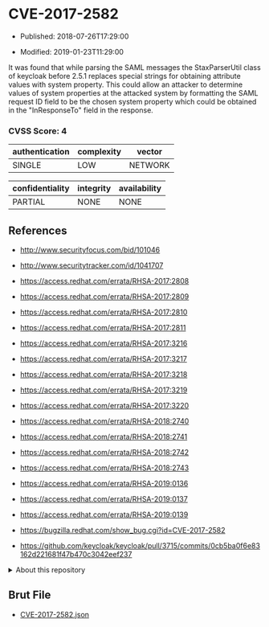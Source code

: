 # CVE-2017-2582

- Published: 2018-07-26T17:29:00

- Modified: 2019-01-23T11:29:00

It was found that while parsing the SAML messages the StaxParserUtil class of keycloak before 2.5.1 replaces special strings for obtaining attribute values with system property. This could allow an attacker to determine values of system properties at the attacked system by formatting the SAML request ID field to be the chosen system property which could be obtained in the "InResponseTo" field in the response.

### CVSS Score: **4**

| authentication | complexity | vector |
| --- | --- | --- |
| SINGLE | LOW | NETWORK |

| confidentiality | integrity | availability |
| --- | --- | --- |
| PARTIAL | NONE | NONE |

## References

* http://www.securityfocus.com/bid/101046

* http://www.securitytracker.com/id/1041707

* https://access.redhat.com/errata/RHSA-2017:2808

* https://access.redhat.com/errata/RHSA-2017:2809

* https://access.redhat.com/errata/RHSA-2017:2810

* https://access.redhat.com/errata/RHSA-2017:2811

* https://access.redhat.com/errata/RHSA-2017:3216

* https://access.redhat.com/errata/RHSA-2017:3217

* https://access.redhat.com/errata/RHSA-2017:3218

* https://access.redhat.com/errata/RHSA-2017:3219

* https://access.redhat.com/errata/RHSA-2017:3220

* https://access.redhat.com/errata/RHSA-2018:2740

* https://access.redhat.com/errata/RHSA-2018:2741

* https://access.redhat.com/errata/RHSA-2018:2742

* https://access.redhat.com/errata/RHSA-2018:2743

* https://access.redhat.com/errata/RHSA-2019:0136

* https://access.redhat.com/errata/RHSA-2019:0137

* https://access.redhat.com/errata/RHSA-2019:0139

* https://bugzilla.redhat.com/show_bug.cgi?id=CVE-2017-2582

* https://github.com/keycloak/keycloak/pull/3715/commits/0cb5ba0f6e83162d221681f47b470c3042eef237

<details>
<summary>About this repository</summary> 

  This repository is part of the project [Live Hack CVE](https://github.com/Live-Hack-CVE). Main website can be found [www.live-hack.org](https://www.live-hack.org) 
  
  Made by [Sn0wAlice](https://github.com/Sn0wAlice) for the people that care about security and need to have a feed of the latest CVEs. Hope you enjoy it, don't forget to star the repo and follow me on [Twitter](https://twitter.com/Sn0wAlice) and [Github](https://github.com/Sn0wAlice). And that is my [personnal website](https://www.alice-snow.me/)

  - [Home Page](https://github.com/Live-Hack-CVE)
  - [Framework](https://github.com/Live-Hack-CVE/cve-framework)
  - [CVE database](https://github.com/Live-Hack-CVE/full_database)
  - [Changelog](https://github.com/Live-Hack-CVE/Changelog)
</details>

## Brut File

* [CVE-2017-2582.json](https://raw.githubusercontent.com/Live-Hack-CVE/full_database/main/cves/2017/CVE-2017-2582.json)

